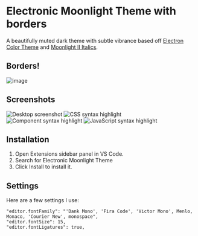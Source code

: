 # Electronic Moonlight Theme with borders

A beautifully muted dark theme with subtle vibrance based off [Electron Color Theme](https://marketplace.visualstudio.com/items?itemName=kuscamara.electron) and [Moonlight II Italics](https://marketplace.visualstudio.com/items?itemName=atomiks.moonlight).

## Borders!

![image](https://user-images.githubusercontent.com/55458485/232996625-2f4121cc-5407-4171-9c24-5ac370b5e205.png)



## Screenshots

![Desktop screenshot](images/Desktop-screenshot.png)
![CSS syntax highlight](images/CSS.png)
![Component syntax highlight](images/component.png)
![JavaScript syntax highlight](images/useStateExample.png)

## Installation

1. Open Extensions sidebar panel in VS Code.
2. Search for Electronic Moonlight Theme
3. Click Install to install it.

## Settings

Here are a few settings I use:

```
"editor.fontFamily": "'Dank Mono', 'Fira Code', 'Victor Mono', Menlo, Monaco, 'Courier New', monospace",
"editor.fontSize": 15,
"editor.fontLigatures": true,
```
